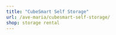 ```yaml
---
title: "CubeSmart Self Storage"
url: /ave-maria/cubesmart-self-storage/
shop: storage rental
---
```

